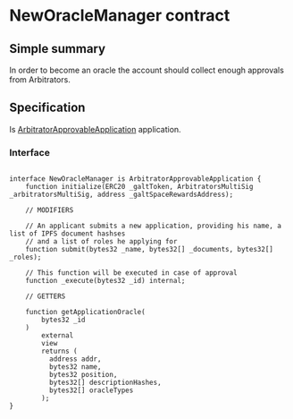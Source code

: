 # NewOracleManager contract

## Simple summary

In order to become an oracle the account should collect enough approvals from Arbitrators.

## Specification
Is [ArbitratorApprovableApplication](./ArbitratorApprovableApplication.md) application.

### Interface

````solidity

interface NewOracleManager is ArbitratorApprovableApplication {
    function initialize(ERC20 _galtToken, ArbitratorsMultiSig _arbitratorsMultiSig, address _galtSpaceRewardsAddress);

    // MODIFIERS

    // An applicant submits a new application, providing his name, a list of IPFS document hashses 
    // and a list of roles he applying for
    function submit(bytes32 _name, bytes32[] _documents, bytes32[] _roles);
    
    // This function will be executed in case of approval
    function _execute(bytes32 _id) internal;

    // GETTERS

    function getApplicationOracle(
        bytes32 _id
    )
        external
        view
        returns (
          address addr,
          bytes32 name,
          bytes32 position,
          bytes32[] descriptionHashes,
          bytes32[] oracleTypes
        );
}
````

